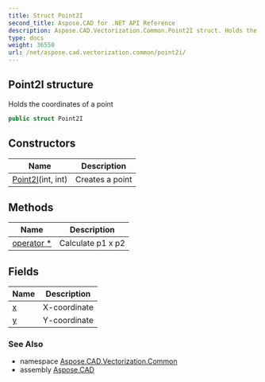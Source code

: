 ```yaml
---
title: Struct Point2I
second_title: Aspose.CAD for .NET API Reference
description: Aspose.CAD.Vectorization.Common.Point2I struct. Holds the coordinates of a point
type: docs
weight: 36550
url: /net/aspose.cad.vectorization.common/point2i/
---
```

## Point2I structure

Holds the coordinates of a point

```csharp
public struct Point2I
```

## Constructors

| Name | Description |
| --- | --- |
| [Point2I](point2i/)(int, int) | Creates a point |

## Methods

| Name | Description |
| --- | --- |
| [operator *](../../aspose.cad.vectorization.common/point2i/op_multiply/) | Calculate p1 x p2 |

## Fields

| Name | Description |
| --- | --- |
| [x](../../aspose.cad.vectorization.common/point2i/x/) | X-coordinate |
| [y](../../aspose.cad.vectorization.common/point2i/y/) | Y-coordinate |

### See Also

* namespace [Aspose.CAD.Vectorization.Common](../../aspose.cad.vectorization.common/)
* assembly [Aspose.CAD](../../)


